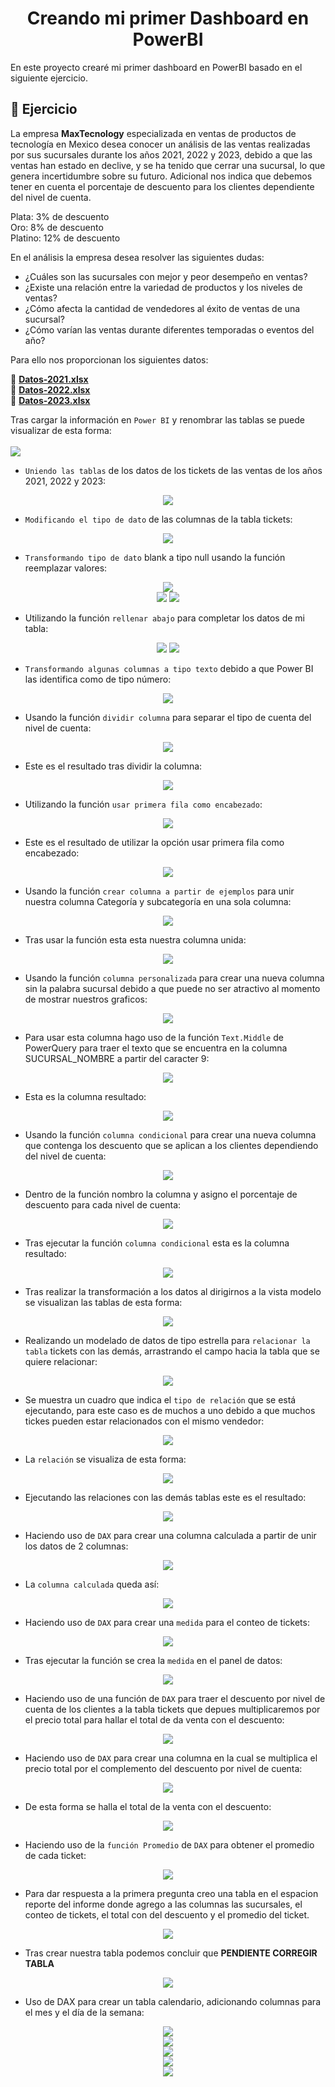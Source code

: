 <h1 align="center"> Creando mi primer Dashboard en PowerBI</h1>
En este proyecto crearé mi primer dashboard en PowerBI basado en el siguiente ejercicio.

## :page_with_curl: Ejercicio

La empresa **MaxTecnology** especializada en ventas de productos de tecnología en Mexico desea conocer un análisis de las ventas realizadas por sus sucursales durante los años 2021, 2022 y 2023, debido a que las  ventas han estado en declive, y se ha tenido que cerrar una sucursal, lo que genera incertidumbre sobre su futuro. Adicional nos indica que debemos tener en cuenta el porcentaje de descuento para los clientes dependiente del nivel de cuenta.


Plata: 3% de descuento  
Oro: 8% de descuento  
Platino: 12% de descuento  

En el análisis la empresa desea resolver las siguientes dudas:
- ¿Cuáles son las sucursales con mejor y peor desempeño en ventas?
- ¿Existe una relación entre la variedad de productos y los niveles de ventas?
- ¿Cómo afecta la cantidad de vendedores al éxito de ventas de una sucursal?
- ¿Cómo varían las ventas durante diferentes temporadas o eventos del año?

Para ello nos proporcionan los siguientes datos:

:link: **[Datos-2021.xlsx](./assets/docs/Datos2021.xlsx)**  
:link: **[Datos-2022.xlsx](./assets/docs/Datos2022.xlsx)**  
:link: **[Datos-2023.xlsx](./assets/docs/Datos2022.xlsx)**

Tras cargar la información en `Power BI` y renombrar las tablas se puede visualizar de esta forma:
<br><br>
<img  src="https://raw.githubusercontent.com/WilliamLopez663/Creando-mi-primer-Dashboard-en-PowerBI/main/assets/images/datos-cargados.PNG">

- `Uniendo las tablas` de los datos de los tickets de las ventas de los años 2021, 2022 y 2023:
<div align="center">
  <img  src="https://raw.githubusercontent.com/WilliamLopez663/Creando-mi-primer-Dashboard-en-PowerBI/main/assets/images/uniendo-tablas.PNG">
</div>

- `Modificando el tipo de dato` de las columnas de la tabla tickets:
<div align="center">
  <img  src="https://raw.githubusercontent.com/WilliamLopez663/Creando-mi-primer-Dashboard-en-PowerBI/main/assets/images/uniendo-tablas.PNG">
</div>

- `Transformando tipo de dato` blank a tipo null usando la función reemplazar valores:
<div align="center">
  <img  src="https://raw.githubusercontent.com/WilliamLopez663/Creando-mi-primer-Dashboard-en-PowerBI/main/assets/images/transformando-celda-tipo-null-ejecutando.PNG">
</div>
<div align="center">
  <img  src="https://raw.githubusercontent.com/WilliamLopez663/Creando-mi-primer-Dashboard-en-PowerBI/main/assets/images/transformando-celda-tipo-null.PNG">
  <img  src="https://raw.githubusercontent.com/WilliamLopez663/Creando-mi-primer-Dashboard-en-PowerBI/main/assets/images/transformando-celda-tipo-null-final.PNG">
</div>

- Utilizando la función `rellenar abajo` para completar los datos de mi tabla:
<div align="center">
  <img  src="https://raw.githubusercontent.com/WilliamLopez663/Creando-mi-primer-Dashboard-en-PowerBI/main/assets/images/rellenar-abajo.png">
  <img  src="https://raw.githubusercontent.com/WilliamLopez663/Creando-mi-primer-Dashboard-en-PowerBI/main/assets/images/rellenar-abajo-final.png">
</div>

- `Transformando algunas columnas a tipo texto` debido a que Power BI las identifica como de tipo número:
<div align="center">
  <img  src="https://raw.githubusercontent.com/WilliamLopez663/Creando-mi-primer-Dashboard-en-PowerBI/main/assets/images/transformando-tipo-dato.PNG">
</div>

- Usando la función `dividir columna` para separar el tipo de cuenta del nivel de cuenta:
<div align="center">
  <img  src="https://raw.githubusercontent.com/WilliamLopez663/Creando-mi-primer-Dashboard-en-PowerBI/main/assets/images/dividir-columna.PNG">
</div>

- Este es el resultado tras dividir la columna:
<div align="center">
  <img  src="https://raw.githubusercontent.com/WilliamLopez663/Creando-mi-primer-Dashboard-en-PowerBI/main/assets/images/dividir-columna-final.PNG">
</div>

- Utilizando la función `usar primera fila como encabezado`:
<div align="center">
  <img  src="https://raw.githubusercontent.com/WilliamLopez663/Creando-mi-primer-Dashboard-en-PowerBI/main/assets/images/usando-primera-fila-como-encabezado.PNG">
</div>

- Este es el resultado de utilizar la opción usar primera fila como encabezado:
<div align="center">
  <img  src="https://raw.githubusercontent.com/WilliamLopez663/Creando-mi-primer-Dashboard-en-PowerBI/main/assets/images/usando-primera-fila-como-encabezado-final.PNG">
</div>

- Usando la función `crear columna a partir de ejemplos` para unir nuestra columna Categoría y subcategoría en una sola columna:
<div align="center">
  <img  src="https://raw.githubusercontent.com/WilliamLopez663/Creando-mi-primer-Dashboard-en-PowerBI/main/assets/images/crear-columna-a-partir-de-ejemplos.PNG">
</div>

- Tras usar la función esta esta nuestra columna unida:
<div align="center">
  <img  src="https://raw.githubusercontent.com/WilliamLopez663/Creando-mi-primer-Dashboard-en-PowerBI/main/assets/images/crear-columna-a-partir-de-ejemplos-final.PNG">
</div>

- Usando la función `columna personalizada` para crear una nueva columna sin la palabra sucursal debido a que puede no ser atractivo al momento de mostrar nuestros graficos:
<div align="center">
  <img  src="https://raw.githubusercontent.com/WilliamLopez663/Creando-mi-primer-Dashboard-en-PowerBI/main/assets/images/columna-personalizada.PNG">
</div>

- Para usar esta columna hago uso de la función `Text.Middle` de PowerQuery para traer el texto que se encuentra en la columna SUCURSAL_NOMBRE a partir del caracter 9:
<div align="center">
  <img  src="https://raw.githubusercontent.com/WilliamLopez663/Creando-mi-primer-Dashboard-en-PowerBI/main/assets/images/text-middle.PNG">
</div>

- Esta es la columna resultado:
<div align="center">
  <img  src="https://raw.githubusercontent.com/WilliamLopez663/Creando-mi-primer-Dashboard-en-PowerBI/main/assets/images/columna-personalizada-final.PNG">
</div>

- Usando la función `columna condicional` para crear una nueva columna que contenga los descuento que se aplican a los clientes dependiendo del nivel de cuenta:
<div align="center">
  <img  src="https://raw.githubusercontent.com/WilliamLopez663/Creando-mi-primer-Dashboard-en-PowerBI/main/assets/images/columna-condicional.PNG">
</div>

- Dentro de la función nombro la columna y asigno el porcentaje de descuento para cada nivel de cuenta:
<div align="center">
  <img  src="https://raw.githubusercontent.com/WilliamLopez663/Creando-mi-primer-Dashboard-en-PowerBI/main/assets/images/columna-condicional-ejecutando.PNG">
</div>

- Tras ejecutar la función `columna condicional` esta es la columna resultado:
<div align="center">
  <img  src="https://raw.githubusercontent.com/WilliamLopez663/Creando-mi-primer-Dashboard-en-PowerBI/main/assets/images/columna-condicional-final.PNG">
</div>

- Tras realizar la transformación a los datos al dirigirnos a la vista modelo se visualizan las tablas de esta forma:
<div align="center">
  <img  src="https://raw.githubusercontent.com/WilliamLopez663/Creando-mi-primer-Dashboard-en-PowerBI/main/assets/images/datos-transformados.PNG">
</div>

- Realizando un modelado de datos de tipo estrella para `relacionar la tabla` tickets con las demás, arrastrando el campo hacia la tabla que se quiere relacionar:
<div align="center">
  <img  src="https://raw.githubusercontent.com/WilliamLopez663/Creando-mi-primer-Dashboard-en-PowerBI/main/assets/images/creando-relacion.png">
</div>

- Se muestra un cuadro que indica el `tipo de relación` que se está ejecutando, para este caso es de muchos a uno debido a que muchos tickes pueden estar relacionados con el mismo vendedor:
<div align="center">
  <img  src="https://raw.githubusercontent.com/WilliamLopez663/Creando-mi-primer-Dashboard-en-PowerBI/main/assets/images/tipo-de-relacion.PNG">
</div>

- La `relación` se visualiza de esta forma:
<div align="center">
  <img  src="https://raw.githubusercontent.com/WilliamLopez663/Creando-mi-primer-Dashboard-en-PowerBI/main/assets/images/relacion-final.PNG">
</div>

- Ejecutando las relaciones con las demás tablas este es el resultado:
<div align="center">
  <img  src="https://raw.githubusercontent.com/WilliamLopez663/Creando-mi-primer-Dashboard-en-PowerBI/main/assets/images/relaciones-final.PNG">
</div>

- Haciendo uso de `DAX` para crear una columna calculada a partir de unir los datos de 2 columnas:
<div align="center">
  <img  src="https://raw.githubusercontent.com/WilliamLopez663/Creando-mi-primer-Dashboard-en-PowerBI/main/assets/images/dax-columna-calculada.PNG">
</div>

- La `columna calculada` queda así:
<div align="center">
  <img  src="https://raw.githubusercontent.com/WilliamLopez663/Creando-mi-primer-Dashboard-en-PowerBI/main/assets/images/dax-columna-calculada-final.PNG">
</div>

- Haciendo uso de `DAX` para crear una `medida` para el conteo de tickets:
<div align="center">
  <img  src="https://raw.githubusercontent.com/WilliamLopez663/Creando-mi-primer-Dashboard-en-PowerBI/main/assets/images/dax-crear-medida-conteo-tickets.PNG">
</div>

- Tras ejecutar la función se crea la `medida` en el panel de datos:
<div align="center">
  <img  src="https://raw.githubusercontent.com/WilliamLopez663/Creando-mi-primer-Dashboard-en-PowerBI/main/assets/images/dax-medida-conteo-tickets.PNG">
</div>

- Haciendo uso de una función de `DAX` para traer el descuento por nivel de cuenta de los clientes a la tabla tickets que depues multiplicaremos por el precio total para hallar el total de da venta con el descuento:
<div align="center">
  <img  src="https://raw.githubusercontent.com/WilliamLopez663/Creando-mi-primer-Dashboard-en-PowerBI/main/assets/images/dax-related-descuento-nivel-cuenta.PNG">
</div>

- Haciendo uso de `DAX` para crear una columna en la cual se multiplica el precio total por el complemento del descuento por nivel de cuenta:
<div align="center">
  <img  src="https://raw.githubusercontent.com/WilliamLopez663/Creando-mi-primer-Dashboard-en-PowerBI/main/assets/images/dax-multiplicando-precio-total-por-complemento-descuento-nivel-cuenta.PNG">
</div>

- De esta forma se halla el total de la venta con el descuento:
<div align="center">
  <img  src="https://raw.githubusercontent.com/WilliamLopez663/Creando-mi-primer-Dashboard-en-PowerBI/main/assets/images/total-venta-con-descuento.PNG">
</div>

- Haciendo uso de la `función Promedio` de `DAX` para obtener el promedio de cada ticket:
<div align="center">
  <img  src="https://raw.githubusercontent.com/WilliamLopez663/Creando-mi-primer-Dashboard-en-PowerBI/main/assets/images/dax-average-promedio-tickets.PNG">
</div>

- Para dar respuesta a la primera pregunta creo una tabla en el espacion reporte del informe donde agrego a las columnas las sucursales, el conteo de tickets, el total con del descuento y el promedio del ticket.
<div align="center">
  <img  src="https://raw.githubusercontent.com/WilliamLopez663/Creando-mi-primer-Dashboard-en-PowerBI/main/assets/images/reporte-informe-creando-tabla-sucursales.PNG">
</div>

- Tras crear nuestra tabla podemos concluir que **PENDIENTE CORREGIR TABLA**
<div align="center">
  <img  src="https://raw.githubusercontent.com/WilliamLopez663/Creando-mi-primer-Dashboard-en-PowerBI/main/assets/images/reporte-informe-tabla-sucursales-final.PNG">
</div>

- Uso de DAX para crear un tabla calendario, adicionando columnas para el mes y el día de la semana:
<div align="center">
  <img  src="https://raw.githubusercontent.com/WilliamLopez663/Creando-mi-primer-Dashboard-en-PowerBI/main/assets/images/dax-tabla-calendario.PNG">
</div>  
<div align="center">
  <img  src="https://raw.githubusercontent.com/WilliamLopez663/Creando-mi-primer-Dashboard-en-PowerBI/main/assets/images/dax-columna-mes.PNG">
</div>  
<div align="center">
  <img  src="https://raw.githubusercontent.com/WilliamLopez663/Creando-mi-primer-Dashboard-en-PowerBI/main/assets/images/dax-columna-mes-texto.PNG">
</div> 
<div align="center">
  <img  src="https://raw.githubusercontent.com/WilliamLopez663/Creando-mi-primer-Dashboard-en-PowerBI/main/assets/images/dax-columna-dia-semana-numero.PNG">
</div>
<div align="center">
  <img  src="https://raw.githubusercontent.com/WilliamLopez663/Creando-mi-primer-Dashboard-en-PowerBI/main/assets/images/dax-columna-dia-semana-texto.PNG">
</div>
